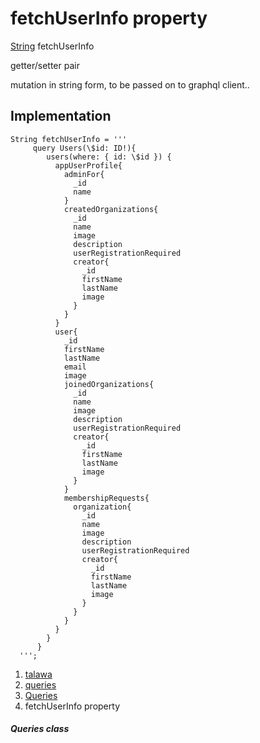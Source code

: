
<div>

# fetchUserInfo property

</div>


[String](https://api.flutter.dev/flutter/dart-core/String-class.html)
fetchUserInfo


getter/setter pair




mutation in string form, to be passed on to graphql client..



## Implementation

``` language-dart
String fetchUserInfo = '''
     query Users(\$id: ID!){
        users(where: { id: \$id }) {
          appUserProfile{
            adminFor{
              _id
              name
            }
            createdOrganizations{
              _id
              name
              image
              description
              userRegistrationRequired
              creator{
                _id
                firstName
                lastName
                image
              }
            }
          }
          user{
            _id
            firstName
            lastName
            email
            image
            joinedOrganizations{
              _id
              name
              image
              description
              userRegistrationRequired
              creator{
                _id
                firstName
                lastName
                image
              }
            }
            membershipRequests{
              organization{
                _id
                name
                image
                description
                userRegistrationRequired
                creator{
                  _id
                  firstName
                  lastName
                  image
                }
              }
            }
          }
        }
      }
  ''';
```







1.  [talawa](../../index.md)
2.  [queries](../../utils_queries/)
3.  [Queries](../../utils_queries/Queries-class.md)
4.  fetchUserInfo property

##### Queries class








